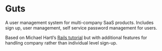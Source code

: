# Guts

A user management system for multi-company SaaS products. Includes sign up, user management, self service password management for users.

Based on Michael Hartl’s [Rails tutorial](https://www.railstutorial.org) but with additional features for handling company rather than individual level sign-up.
